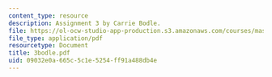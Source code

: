 ```yaml
---
content_type: resource
description: Assignment 3 by Carrie Bodle.
file: https://ol-ocw-studio-app-production.s3.amazonaws.com/courses/mas-845-special-topics-in-cinematic-storytelling-spring-2004/09032e0a665c5c1e5254ff91a488db4e_3bodle.pdf
file_type: application/pdf
resourcetype: Document
title: 3bodle.pdf
uid: 09032e0a-665c-5c1e-5254-ff91a488db4e
---
```

